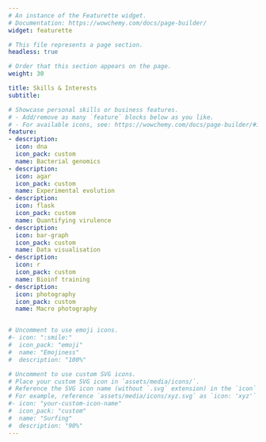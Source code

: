 ```yaml
---
# An instance of the Featurette widget.
# Documentation: https://wowchemy.com/docs/page-builder/
widget: featurette

# This file represents a page section.
headless: true

# Order that this section appears on the page.
weight: 30

title: Skills & Interests
subtitle:

# Showcase personal skills or business features.
# - Add/remove as many `feature` blocks below as you like.
# - For available icons, see: https://wowchemy.com/docs/page-builder/#icons
feature:
- description: 
  icon: dna
  icon_pack: custom
  name: Bacterial genomics
- description: 
  icon: agar
  icon_pack: custom
  name: Experimental evolution
- description: 
  icon: flask
  icon_pack: custom
  name: Quantifying virulence
- description: 
  icon: bar-graph
  icon_pack: custom
  name: Data visualisation
- description: 
  icon: r
  icon_pack: custom
  name: Bioinf training
- description: 
  icon: photography
  icon_pack: custom
  name: Macro photography


# Uncomment to use emoji icons.
#- icon: ":smile:"
#  icon_pack: "emoji"
#  name: "Emojiness"
#  description: "100%"  

# Uncomment to use custom SVG icons.
# Place your custom SVG icon in `assets/media/icons/`.
# Reference the SVG icon name (without `.svg` extension) in the `icon` field.
# For example, reference `assets/media/icons/xyz.svg` as `icon: 'xyz'`
#- icon: "your-custom-icon-name"
#  icon_pack: "custom"
#  name: "Surfing"
#  description: "90%"
---
```

